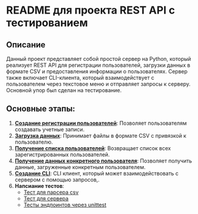 # README для проекта REST API с тестированием

## Описание
Данный проект представляет собой простой сервер на Python, который реализует REST API для регистрации пользователей, загрузки данных в формате CSV и предоставления информации о пользователях. Сервер также включает CLI-клиента, который взаимодействует с пользователем через текстовое меню и отправляет запросы к серверу. Основной упор был сделан на тестирование.

## Основные этапы:
1. [**Создание регистрации пользователей**](https://github.com/Zelmoron/Repository-for-lesson/issues/12): Позволяет пользователям создавать учетные записи. 
2. [**Загрузка данных**](https://github.com/Zelmoron/Repository-for-lesson/issues/13): Принимает файлы в формате CSV с привязкой к пользователю.
3. [**Получение списка пользователей**](https://github.com/Zelmoron/Repository-for-lesson/issues/19): Возвращает список всех зарегистрированных пользователей.
4. [**Получение данных конкретного пользователя**](https://github.com/Zelmoron/Repository-for-lesson/issues/20): Позволяет получить данные, загруженные конкретным пользователем.
5. [**Создание CLI**](https://github.com/Zelmoron/Repository-for-lesson/issues/23): CLI клиент, который может взаимодействовать с сервером с помощью запросов,.
6. **Напсиание тестов**:
    * [Тест для парсера csv](https://github.com/Zelmoron/Repository-for-lesson/issues/26)
    * [Тест для сервера](https://github.com/Zelmoron/Repository-for-lesson/issues/29)
    * [Тесты эндпоинтов через unittest](https://github.com/Zelmoron/Repository-for-lesson/issues/33)